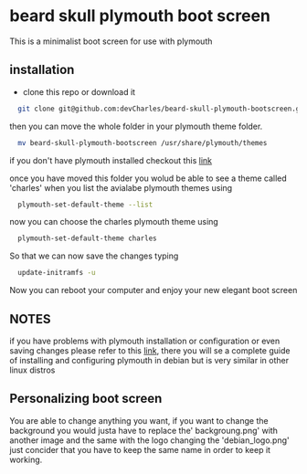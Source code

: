 # beard skull plymouth boot screen

This is a minimalist boot screen for use with plymouth


## installation

- clone this repo or download it
```bash
  git clone git@github.com:devCharles/beard-skull-plymouth-bootscreen.git
```
then you can move the whole folder in your plymouth theme folder.
```bash
  mv beard-skull-plymouth-bootscreen /usr/share/plymouth/themes
```
if you don't have plymouth installed checkout this [link](https://miguelmenendez.pro/en/articles/install-plymouth-debian-graphical-boot-animation-while-boot-shutdown.html)

once you have moved this folder you wolud be able to see a theme called 'charles' when you list the avialabe plymouth themes using
```bash
  plymouth-set-default-theme --list
```
now you can choose the charles plymouth theme using
```bash
  plymouth-set-default-theme charles
```
So that we can now save the changes typing
```bash
  update-initramfs -u
```
Now you can reboot your computer and enjoy your new elegant boot screen

## NOTES
if you have problems with plymouth installation or configuration or even saving changes please refer to this [link](https://miguelmenendez.pro/en/articles/install-plymouth-debian-graphical-boot-animation-while-boot-shutdown.html), there you will se a complete guide of installing and configuring plymouth in debian but is very similar in other linux distros

## Personalizing boot screen
You are able to change anything you want, if you want to change the background you would justa have to replace the' backgroung.png' with another image and the same with the logo changing the 'debian_logo.png' just concider that you have to keep the same name in order to keep it working.
